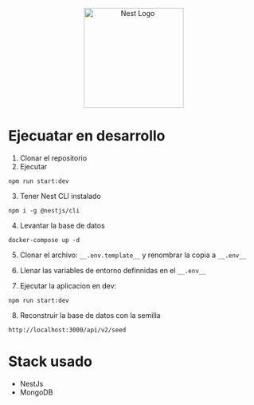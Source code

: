 <p align="center">
  <a href="http://nestjs.com/" target="blank"><img src="https://nestjs.com/img/logo-small.svg" width="200" alt="Nest Logo" /></a>
</p>

# Ejecuatar en desarrollo

1. Clonar el repositorio
2. Ejecutar 

````
npm run start:dev
````

3. Tener Nest CLI instalado

````
npm i -g @nestjs/cli
````

4. Levantar la base de datos

````
docker-compose up -d
````

5. Clonar el archivo: ````__.env.template__```` y renombrar la copia a ````__.env__````

6. Llenar las variables de entorno definnidas en el ````__.env__````

7. Ejecutar la aplicacion en dev:
````
npm run start:dev
````

8. Reconstruir la base de datos con la semilla


````
http://localhost:3000/api/v2/seed
````

# Stack usado
* NestJs
* MongoDB